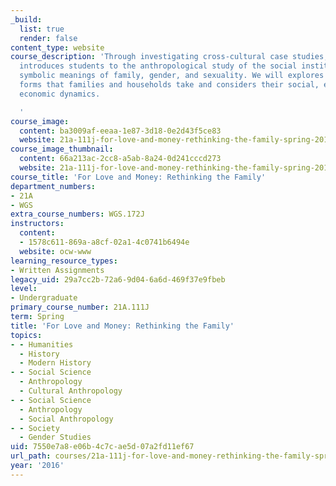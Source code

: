 ```yaml
---
_build:
  list: true
  render: false
content_type: website
course_description: 'Through investigating cross-cultural case studies, this course
  introduces students to the anthropological study of the social institutions and
  symbolic meanings of family, gender, and sexuality. We will explores the myriad
  forms that families and households take and considers their social, emotional, and
  economic dynamics.

  '
course_image:
  content: ba3009af-eeaa-1e87-3d18-0e2d43f5ce83
  website: 21a-111j-for-love-and-money-rethinking-the-family-spring-2016
course_image_thumbnail:
  content: 66a213ac-2cc8-a5ab-8a24-0d241cccd273
  website: 21a-111j-for-love-and-money-rethinking-the-family-spring-2016
course_title: 'For Love and Money: Rethinking the Family'
department_numbers:
- 21A
- WGS
extra_course_numbers: WGS.172J
instructors:
  content:
  - 1578c611-869a-a8cf-02a1-4c0741b6494e
  website: ocw-www
learning_resource_types:
- Written Assignments
legacy_uid: 29a7cc2b-72a6-9d04-6a6d-469f37e9fbeb
level:
- Undergraduate
primary_course_number: 21A.111J
term: Spring
title: 'For Love and Money: Rethinking the Family'
topics:
- - Humanities
  - History
  - Modern History
- - Social Science
  - Anthropology
  - Cultural Anthropology
- - Social Science
  - Anthropology
  - Social Anthropology
- - Society
  - Gender Studies
uid: 7550e7a8-e06b-4c7c-ae5d-07a2fd11ef67
url_path: courses/21a-111j-for-love-and-money-rethinking-the-family-spring-2016
year: '2016'
---
```

